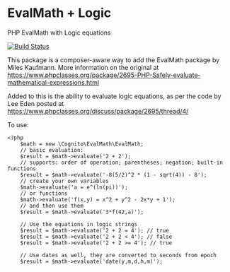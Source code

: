 # EvalMath + Logic
PHP EvalMath with Logic equations

[![Build Status](https://travis-ci.com/joshbmarshall/evalmathlogic.svg?branch=master)](https://travis-ci.org/joshbmarshall/evalmathlogic)

This package is a composer-aware way to add the EvalMath package by Miles Kaufmann.
More information on the original at https://www.phpclasses.org/package/2695-PHP-Safely-evaluate-mathematical-expressions.html

Added to this is the ability to evaluate logic equations, as per the code by Lee Eden posted at https://www.phpclasses.org/discuss/package/2695/thread/4/

To use:

	<?php
		$math = new \Cognito\EvalMath\EvalMath;
		// basic evaluation:
		$result = $math->evaluate('2 + 2');
		// supports: order of operation; parentheses; negation; built-in functions
		$result = $math->evaluate('-8(5/2)^2 * (1 - sqrt(4)) - 8');
		// create your own variables
		$math->evaluate('a = e^(ln(pi))');
		// or functions
		$math->evaluate('f(x,y) = x^2 + y^2 - 2x*y + 1');
		// and then use them
		$result = $math->evaluate('3*f(42,a)');

		// Use the equations in logic strings
		$result = $math->evaluate('2 + 2 = 4'); // true
		$result = $math->evaluate('2 + 2 < 4'); // false
		$result = $math->evaluate('2 + 2 >= 4'); // true

		// Use dates as well, they are converted to seconds from epoch
		$result = $math->evaluate('date(y,m,d,h,m)');
